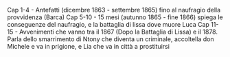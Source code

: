 
Cap 1-4 - Antefatti (dicembre 1863 - settembre 1865) fino al naufragio della provvidenza (Barca)
Cap 5-10 - 15 mesi (autunno 1865 - fine 1866) spiega le conseguenze del naufragio, e la battaglia di lissa dove muore Luca
Cap 11-15 - Avvenimenti che vanno tra il 1867 (Dopo la Battaglia di Lissa) e il 1878. Parla dello smarrimento di Ntony che diventa un criminale, accoltella don Michele e va in prigione, e Lia che va in città a prostituirsi

